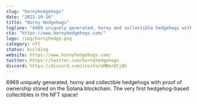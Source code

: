 ```yaml
---
slug: "hornyhedgehogs"
date: "2021-10-16"
title: "Horny Hedgehogs"
logline: "6969 uniquely generated, horny and collectible hedgehogs with proof of ownership stored on the Solana blockchain. The very first hedgehog-based collectibles in the NFT space!"
cta: "https://www.hornyhedgehogs.com/"
logo: /img/hornyhedge.png
category: nft
status: building
website: https://www.hornyhedgehogs.com/
twitter: https://twitter.com/hornyhedgehogs
discord: https://discord.com/invite/eMBmrQtjNh
---
```


6969 uniquely generated, horny and collectible hedgehogs with proof of ownership stored on the Solana blockchain. The very first hedgehog-based collectibles in the NFT space!
